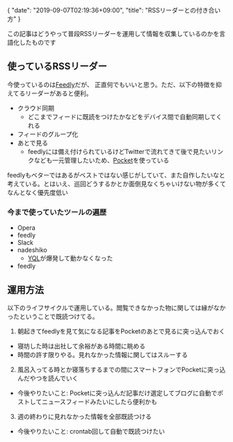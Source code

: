 {
   "date": "2019-09-07T02:19:36+09:00",
   "title": "RSSリーダーとの付き合い方"
}

この記事はどうやって普段RSSリーダーを運用して情報を収集しているのかを言語化したものです

## 使っているRSSリーダー

今使っているのは[Feedly](https://feedly.com)だが、
正直何でもいいと思う。ただ、以下の特徴を抑えてるリーダーがあると便利。

- クラウド同期
  - どこまでフィードに既読をつけたかなどをデバイス間で自動同期してくれる
- フィードのグループ化
- あとで見る
  - feedlyには備え付けられているけどTwitterで流れてきて後で見たいリンクなども一元管理したいため、[Pocket](https://app.getpocket.com)を使っている

feedlyもベターではあるがベストではない感じがしていて、また自作したいなと考えている。とはいえ、巡回どうするかとか面倒見なくちゃいけない物が多くてなんとなく優先度低い

### 今まで使っていたツールの遍歴

- Opera
- feedly
- Slack
- nadeshiko
  - [YQL](https://en.wikipedia.org/wiki/Yahoo!_Query_Language)が爆発して動かなくなった
- feedly

## 運用方法

以下のライフサイクルで運用している。閲覧できなかった物に関しては縁がなかったということで既読つけてる。

1. 朝起きてfeedlyを見て気になる記事をPocketのあとで見るに突っ込んでおく
  - 寝坊した時は出社して余裕がある時間に眺める
  - 時間の許す限りやる。見れなかった情報に関してはスルーする
2. 風呂入ってる時とか寝落ちするまでの間にスマートフォンでPocketに突っ込んだやつを読んでいく
  - 今後やりたいこと: Pocketに突っ込んだ記事だけ選定してブログに自動でポストしてニュースフィードみたいにしたら便利かも
3. 週の終わりに見れなかった情報を全部既読つける
  - 今後やりたいこと: crontab回して自動で既読つけたい

